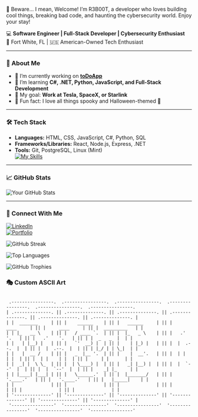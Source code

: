 👻 Beware... I mean, Welcome! I’m R3B00T, a developer who loves building cool things, breaking bad code, and haunting the cybersecurity world. Enjoy your stay!

💻 **Software Engineer | Full-Stack Developer | Cybersecurity Enthusiast**  
📍 Fort White, FL | 🇺🇸 American-Owned Tech Enthusiast  

---

### 🚀 About Me
- 🔭 I’m currently working on **[toDoApp](https://github.com/RobertLynch21/toDoApp)**  
- 🌱 I’m learning **C#, .NET, Python, JavaScript, and Full-Stack Development**  
- 🦾 My goal: **Work at Tesla, SpaceX, or Starlink**  
- 🎃 Fun fact: I love all things spooky and Halloween-themed 👻  

---

### 🛠 Tech Stack  
- **Languages:** HTML, CSS, JavaScript, C#, Python, SQL  
- **Frameworks/Libraries:** React, Node.js, Express, .NET  
- **Tools:** Git, PostgreSQL, Linux (Mint)  
[![My Skills](https://skillicons.dev/icons?i=js,html,css,dotnet,git,js,linux,mint,mysql,nodejs,npm,postgres,postman,py,react,svelte,vscode,wordpress,vue,cs&perline=4)](https://skillicons.dev)
---

### 📈 GitHub Stats  
![Your GitHub Stats](https://github-readme-stats.vercel.app/api?username=RobertLynch21&show_icons=true&theme=dark)

---

### 🔗 Connect With Me  
[![LinkedIn](https://img.shields.io/badge/LinkedIn-Connect-blue?style=flat&logo=linkedin)](https://www.linkedin.com/in/robertflynch/)  
[![Portfolio](https://img.shields.io/badge/Portfolio-Visit-orange?style=flat&logo=firefox)](https://robertlynch.dev/)    

![GitHub Streak](https://github-readme-streak-stats.herokuapp.com/?user=RobertLynch21&theme=dark)

![Top Languages](https://github-readme-stats.vercel.app/api/top-langs/?username=RobertLynch21&layout=compact&theme=dark)

![GitHub Trophies](https://github-profile-trophy.vercel.app/?username=RobertLynch21&theme=darkhub)

### 🎭 Custom ASCII Art  
```

 .----------------.  .----------------.  .----------------.  .----------------.  .----------------.  .----------------. 
| .--------------. || .--------------. || .--------------. || .--------------. || .--------------. || .--------------. |
| |  _______     | || |    ______    | || |   ______     | || |     ____     | || |     ____     | || |  _________   | |
| | |_   __ \    | || |   / ____ `.  | || |  |_   _ \    | || |   .'    '.   | || |   .'    '.   | || | |  _   _  |  | |
| |   | |__) |   | || |   `'  __) |  | || |    | |_) |   | || |  |  .--.  |  | || |  |  .--.  |  | || | |_/ | | \_|  | |
| |   |  __ /    | || |   _  |__ '.  | || |    |  __'.   | || |  | |    | |  | || |  | |    | |  | || |     | |      | |
| |  _| |  \ \_  | || |  | \____) |  | || |   _| |__) |  | || |  |  `--'  |  | || |  |  `--'  |  | || |    _| |_     | |
| | |____| |___| | || |   \______.'  | || |  |_______/   | || |   '.____.'   | || |   '.____.'   | || |   |_____|    | |
| |              | || |              | || |              | || |              | || |              | || |              | |
| '--------------' || '--------------' || '--------------' || '--------------' || '--------------' || '--------------' |
 '----------------'  '----------------'  '----------------'  '----------------'  '----------------'  '----------------' 

```

